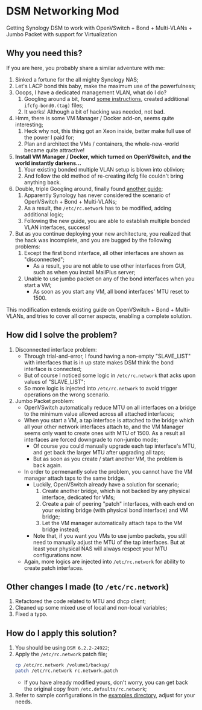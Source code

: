 # DSM Networking Mod
Getting Synology DSM to work with OpenVSwitch + Bond + Multi-VLANs + Jumbo Packet with support for Virtualization

## Why you need this?
If you are here, you probably share a similar adventure with me:
1. Sinked a fortune for the all mighty Synology NAS;
2. Let's LACP bond this baby, make the maximum use of the powerfulness;
3. Ooops, I have a dedicated management VLAN, what do I do?
    1. Googling around a bit, found [some instructions](http://www.mybenke.org/?p=2373), created additional `ifcfg-bond0.(tag)` files;
    2. It works! Although a bit of hacking was needed, not bad.
4. Hmm, there is some VM Manager / Docker add-on, seems quite interesting;
    1. Heck why not, this thing got an Xeon inside, better make full use of the power I paid for;
    2. Plan and architect the VMs / containers, the whole-new-world became quite attractive!
5. **Install VM Manager / Docker, which turned on OpenVSwitch, and the world instantly darkens...**
    1. Your existing bonded multiple VLAN setup is blown into oblivion;
    2. And follow the old method of re-creating ifcfg file couldn't bring anything back.
6. Double, triple Googling around, finally found [another guide](https://community.synology.com/enu/forum/12/post/123052);
    1. Apparently Synology has never considered the scenario of OpenVSwitch + Bond + Multi-VLANs;
    2. As a result, the `/etc/rc.network` has to be modified, adding additional logic;
    3. Following the new guide, you are able to establish multiple bonded VLAN interfaces, success!
7. But as you continue deploying your new architecture, you realized that the hack was incomplete, and you are bugged by the following problems:
    1. Except the first bond interface, all other interfaces are shown as "disconnected";
        - As a result, you are not able to use other interfaces from GUI, such as when you install MailPlus server;
    2. Unable to use jumbo packet on any of the bond interfaces when you start a VM;
        - As soon as you start any VM, all bond interfaces' MTU reset to 1500.

This modification extends existing guide on OpenVSwitch + Bond + Multi-VLANs, and tries to cover all corner aspects, enabling a complete solution.

## How did I solve the problem?
1. Disconnected interface problem:
    - Through trial-and-error, I found having a non-empty "SLAVE_LIST" with interfaces that is in up state makes DSM think the bond interface is connected;
    - But of course I noticed some logic in `/etc/rc.network` that acks upon values of "SLAVE_LIST";
    - So more logic is injected into `/etc/rc.network` to avoid trigger operations on the wrong scenario.
2. Jumbo Packet problem:
    - OpenVSwitch automatically reduce MTU on all interfaces on a bridge to the minimum value allowed across all attached interfaces;
    - When you start a VM, a tap interface is attached to the bridge which all your other network interfaces attach to, and the VM Manager seems only want to create ones with MTU of 1500. As a result all interfaces are forced downgrade to non-jumbo mode;
        - Of course you could manually upgrade each tap interface's MTU, and get back the larger MTU after upgrading all taps;
        - But as soon as you create / start another VM, the problem is back again.
    - In order to permenantly solve the problem, you cannot have the VM manager attach taps to the same bridge.
        - Luckily, OpenVSwitch already have a solution for scenario;
            1. Create another bridge, which is not backed by any physical interface, dedicated for VMs;
            2. Create a pair of peering "patch" interfaces, with each end on your existing bridge (with physical bond interface) and VM bridge;
            3. Let the VM manager automatically attach taps to the VM bridge instead;
        - Note that, if you want you VMs to use jumbo packets, you still need to manually adjust the MTU of the tap interfaces. But at least your physical NAS will always respect your MTU configurations now.
    - Again, more logics are injected into `/etc/rc.network` for ability to create patch interfaces.

## Other changes I made (to `/etc/rc.network`)
1. Refactored the code related to MTU and dhcp client;
2. Cleaned up some mixed use of local and non-local variables;
3. Fixed a typo.

## How do I apply this solution?
1. You should be using `DSM 6.2.2-24922`;
2. Apply the `/etc/rc.network` patch file;
    ```bash
    cp /etc/rc.network /volume1/backup/
    patch /etc/rc.network rc.network.patch
    ```
    - If you have already modified yours, don't worry, you can get back the original copy from `/etc.defaults/rc.network`;
3. Refer to sample configurations in the [examples directory](https://github.com/Adam5Wu/DSMNetworkingMod/blob/master/examples), adjust for your needs.
